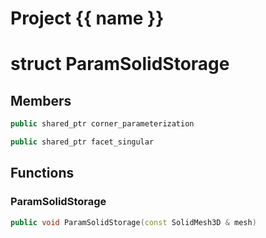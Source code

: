 <script setup>
import {useRoute} from 'vitepress'
const {path} = useRoute()
const tokens = path.split('/')
const words = tokens[2].split('-');
for (let i = 0; i < words.length; i++) {
    words[i] = words[i].charAt(0).toUpperCase() + words[i].slice(1);
    words[i] = words[i].replace('geode', 'Geode')
}
const name = words.join('-');
</script>
# Project {{ name }}

# struct ParamSolidStorage


## Members

```cpp
public shared_ptr corner_parameterization

```

```cpp
public shared_ptr facet_singular

```



## Functions

### ParamSolidStorage

```cpp
public void ParamSolidStorage(const SolidMesh3D & mesh)
```




